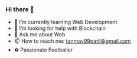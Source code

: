 ### Hi there 👋


- 🌱 I’m currently learning Web Development
- 🤔 I’m looking for help with Blockchain
- 💬 Ask me about  Web
- 📫 How to reach me: tanmay99patil@gmail.com
- ⚽ Passionate Footballer
